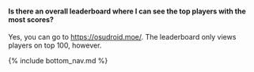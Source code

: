 #### Is there an overall leaderboard where I can see the top players with the most scores?

Yes, you can go to https://osudroid.moe/. The leaderboard only views players on top 100, however.

<!-- Don't touch this part thank you -->
{% include bottom_nav.md %}
